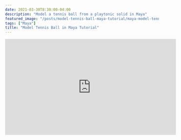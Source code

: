 ```yaml
---
date: 2021-03-30T8:30:00-04:00
description: "Model a tennis ball from a playtonic solid in Maya"
featured_image: "/posts/model-tennis-ball-maya-tutorial/maya-model-tennis-ball-tutorial.jpg"
tags: ["Maya"]
title: "Model Tennis Ball in Maya Tutorial"
---
```


<div class="iframe-16-9-container">
<iframe class="youTubeIframe" width="560" height="315" src="https://www.youtube.com/embed/3uYyw_q7L3o?rel=0" title="YouTube video player" frameborder="0" allow="accelerometer; autoplay; clipboard-write; encrypted-media; gyroscope; picture-in-picture; web-share" allowfullscreen></iframe>
</div>
